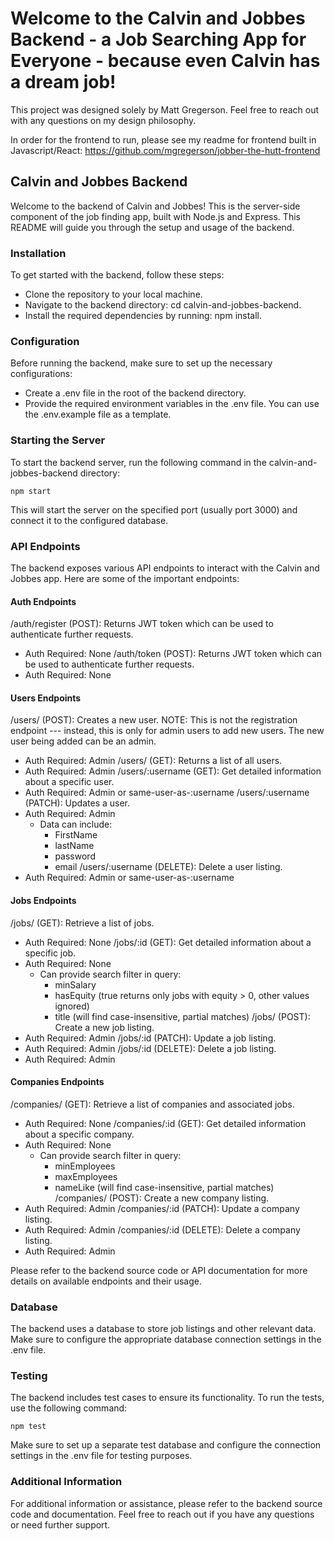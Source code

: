 # Welcome to the Calvin and Jobbes Backend - a Job Searching App for Everyone - because even Calvin has a dream job!

This project was designed solely by Matt Gregerson. Feel free to reach out with any questions on my design philosophy.

In order for the frontend to run, please see my readme for frontend built in Javascript/React: https://github.com/mgregerson/jobber-the-hutt-frontend

## Calvin and Jobbes Backend

Welcome to the backend of Calvin and Jobbes! This is the server-side component of the job finding app, built with Node.js and Express. This README will guide you through the setup and usage of the backend.

### Installation

To get started with the backend, follow these steps:

- Clone the repository to your local machine.
- Navigate to the backend directory: cd calvin-and-jobbes-backend.
- Install the required dependencies by running: npm install.

### Configuration

Before running the backend, make sure to set up the necessary configurations:

- Create a .env file in the root of the backend directory.
- Provide the required environment variables in the .env file. You can use the .env.example file as a template.

### Starting the Server
To start the backend server, run the following command in the calvin-and-jobbes-backend directory:

```console
npm start
```
This will start the server on the specified port (usually port 3000) and connect it to the configured database.

### API Endpoints
The backend exposes various API endpoints to interact with the Calvin and Jobbes app. Here are some of the important endpoints:

#### Auth Endpoints

/auth/register (POST): Returns JWT token which can be used to authenticate further requests.
  - Auth Required: None
/auth/token (POST): Returns JWT token which can be used to authenticate further requests.
  - Auth Required: None

#### Users Endpoints

/users/ (POST): Creates a new user. NOTE: This is not the registration endpoint --- instead, this is only for admin users to add new users. The new user being added can be an admin.
  - Auth Required: Admin
/users/ (GET): Returns a list of all users. 
  - Auth Required: Admin
/users/:username (GET): Get detailed information about a specific user. 
  - Auth Required: Admin or same-user-as-:username
/users/:username (PATCH): Updates a user.
  - Auth Required: Admin
    - Data can include:
      - FirstName
      - lastName
      - password
      - email
/users/:username (DELETE): Delete a user listing.
  - Auth Required: Admin or same-user-as-:username

#### Jobs Endpoints

/jobs/ (GET): Retrieve a list of jobs. 
  - Auth Required: None
/jobs/:id (GET): Get detailed information about a specific job. 
  - Auth Required: None
    - Can provide search filter in query:
      - minSalary
      - hasEquity (true returns only jobs with equity > 0, other values ignored)
      - title (will find case-insensitive, partial matches)
/jobs/ (POST): Create a new job listing. 
  - Auth Required: Admin
/jobs/:id (PATCH): Update a job listing.
  - Auth Required: Admin
/jobs/:id (DELETE): Delete a job listing.
  - Auth Required: Admin

#### Companies Endpoints

/companies/ (GET): Retrieve a list of companies and associated jobs. 
  - Auth Required: None
/companies/:id (GET): Get detailed information about a specific company. 
  - Auth Required: None
    - Can provide search filter in query:
      - minEmployees
      - maxEmployees
      - nameLike (will find case-insensitive, partial matches)
/companies/ (POST): Create a new company listing. 
  - Auth Required: Admin
/companies/:id (PATCH): Update a company listing.
  - Auth Required: Admin
/companies/:id (DELETE): Delete a company listing.
  - Auth Required: Admin

Please refer to the backend source code or API documentation for more details on available endpoints and their usage.

### Database
The backend uses a database to store job listings and other relevant data. Make sure to configure the appropriate database connection settings in the .env file.

### Testing
The backend includes test cases to ensure its functionality. To run the tests, use the following command:

```console
npm test
```

Make sure to set up a separate test database and configure the connection settings in the .env file for testing purposes.

### Additional Information

For additional information or assistance, please refer to the backend source code and documentation. Feel free to reach out if you have any questions or need further support.
